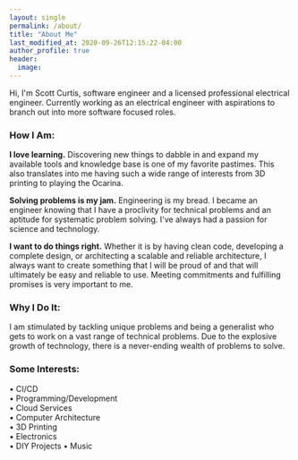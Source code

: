 ```yaml
---
layout: single
permalink: /about/
title: "About Me"
last_modified_at: 2020-09-26T12:15:22-04:00
author_profile: true
header:
  image:
---
```


Hi, I'm Scott Curtis, software engineer and a licensed professional electrical engineer.  Currently working as an electrical engineer with aspirations to branch out into more software focused roles.

### How I Am:

**I love learning.** Discovering new things to dabble in and expand my available tools and knowledge base is one of my favorite pastimes.  This also translates into me having such a wide range of interests from 3D printing to playing the Ocarina.

**Solving problems is my jam.** Engineering is my bread.  I became an engineer knowing that I have a proclivity for technical problems and an aptitude for systematic problem solving.  I've always had a passion for science and technology. 

**I want to do things right.**  Whether it is by having clean code, developing a complete design, or architecting a scalable and reliable architecture, I always want to create something that I will be proud of and that will ultimately be easy and reliable to use.  Meeting commitments and fulfilling promises is very important to me.

### Why I Do It:

I am stimulated by tackling unique problems and being a generalist who gets to work on a vast range of technical problems. Due to the explosive growth of technology, there is a never-ending wealth of problems to solve. 

### Some Interests:

• CI/CD  
• Programming/Development  
• Cloud Services  
• Computer Architecture  
• 3D Printing  
• Electronics  
• DIY Projects
• Music

